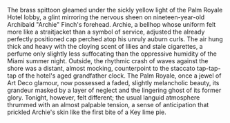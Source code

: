 The brass spittoon gleamed under the sickly yellow light of the Palm Royale Hotel lobby, a glint mirroring the nervous sheen on nineteen-year-old Archibald "Archie" Finch's forehead.  Archie, a bellhop whose uniform felt more like a straitjacket than a symbol of service, adjusted the already perfectly positioned cap perched atop his unruly auburn curls. The air hung thick and heavy with the cloying scent of lilies and stale cigarettes, a perfume only slightly less suffocating than the oppressive humidity of the Miami summer night.  Outside, the rhythmic crash of waves against the shore was a distant, almost mocking, counterpoint to the staccato tap-tap-tap of the hotel's aged grandfather clock. The Palm Royale, once a jewel of Art Deco glamour, now possessed a faded, slightly melancholic beauty, its grandeur masked by a layer of neglect and the lingering ghost of its former glory.  Tonight, however, felt different; the usual languid atmosphere thrummed with an almost palpable tension, a sense of anticipation that prickled Archie's skin like the first bite of a Key lime pie.
